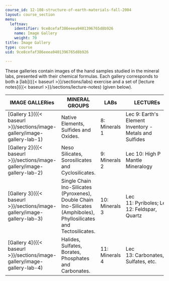 ```yaml
---
course_id: 12-108-structure-of-earth-materials-fall-2004
layout: course_section
menu:
  leftnav:
    identifier: 9ce8cefaf386eeea9401396765d8b926
    name: Image Gallery
    weight: 70
title: Image Gallery
type: course
uid: 9ce8cefaf386eeea9401396765d8b926

---
```


These galleries contain images of the hand samples studied in the mineral labs, presented with their chemical formulas. Each gallery corresponds to both a [lab]({{< baseurl >}}/sections/labs) exercise and a set of [lecture notes]({{< baseurl >}}/sections/lecture-notes) (given below).

| IMAGE GALLERies | MINERAL GROUPS | LABs | LECTUREs |
| --- | --- | --- | --- |
| [Gallery 1]({{< baseurl >}}/sections/image-gallery/image-gallery-lab-1) | Native Elements, Sulfides and Oxides. | 8: Minerals 1 | Lec 9: Earth's Element Inventory - Metals and Sulfides |
| [Gallery 2]({{< baseurl >}}/sections/image-gallery/image-gallery-lab-2) | Neso Silicates, Sorosilicates and Cyclosilicates. | 9: Minerals 2 | Lec 10: High P Mantle Mineralogy |
| [Gallery 3]({{< baseurl >}}/sections/image-gallery/image-gallery-lab-3) | Single Chain Ino-Silicates (Pyroxenes), Double Chain Ino-Silicates (Amphiboles), Phyllosilicates and Tectosilicates. | 10: Minerals 3 | Lec 11: Pyriboles; Lec 12: Feldspar, Quartz |
| [Gallery 4]({{< baseurl >}}/sections/image-gallery/image-gallery-lab-4) | Halides, Sulfates, Borates, Phosphates and Carbonates. | 11: Minerals 4 | Lec 13: Carbonates, Sulfates, etc.